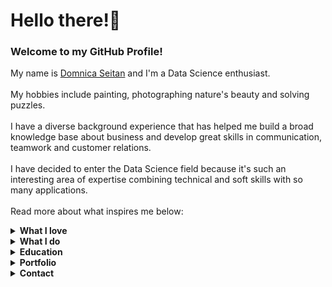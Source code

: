 <!DOCTYPE html>
<html>
<body>
<h1>Hello there!👋</h1>
<h3>Welcome to my GitHub Profile!</h3>
<p>My name is <a href="https://www.linkedin.com/in/domnica-seitan/">Domnica Seitan</a> and I'm a Data Science enthusiast. <br><br>
My hobbies include painting, photographing nature's beauty and solving puzzles.<br><br>
I have a diverse background experience that has helped me build a broad knowledge base about business and develop great skills in communication, teamwork and customer relations.<br><br>
I have decided to enter the Data Science field because it's such an interesting area of expertise combining technical and soft skills with so many applications. 
<br><br>
Read more about what inspires me below:
</p>
<details>
<summary><strong>What I love</strong></summary>
<p>
  <ul>
  <li>I love understanding the methodology behind the so-called spam emails that target customers based on their search history, past purchases and what the recommendation system suggests based on your "neighbors". I found it really interesting while I was learning about this to see the real-life applications in my personal inbox from Amazon. </li> 
  <li>I love analyzing everything around me and with the right tools I can now dive deeper into this curiosity of mine and find helpful insights that can help others.</li>
  <li>I love to create and the data visualizations are great, because I get to combine them with narrative to inspire and drive positive change.</li>
  <li>I love sharing and talking with others and from years of experience with customers I've developed great communication skills that I apply now into data storytelling.</li>
  </ul>
  I could tell you all day more about what drives me and what I love, but for a bit of context, I'll share with you what I don't love in next section.
  </p>
</details>

<details>
<summary><strong>What I do</strong></summary>
  <p><ul><li>Following the above section where I detail a few things that I love, let me tell you about what I don't love. My biggest pet peeve is when people throw their rubbish on the street, in the park, from their car on the side of the road or even on the highway. I chose to do something about it and started volunteering with <a href="https://www.facebook.com/groups/1773154196056159">Keep Hart Clean</a> and the community work is such a wonderful solution for helping our environment.</li>
  <br>
  <li>Another passion of mine is to connect with people and for this reason I joined the <a href="https://www.womenindata.org/">Women in Data</a> community to meet other females in STEM. I'm actively supporting the London Chapter to build the community further, networking and supporting women in the tech industry to increase diversity in data careers.</li>
  </ul></p>
</details>

<details>
<summary><strong>Education</strong></summary>
  <p>I'm currently on a self-taught journey for Data Science and Analytics. While I am committted to a life of learning, we could say this is one chapter of the book and I'd like to share with you my achievements and tell you about I have done so far.<br>
  <ul>
  <li>Fundamentals of Visualization with Tableau - University of California, Davis, USA (Mar 2021)</li>
  <li>IBM Data Science Professional Certificate – IBM (Mar 2021) Part of this specialization I have completed the following courses:</li>
  <ul><li>What is Data Science</li>
  <li>Tools for Data Science</li>
  <li>Data Science Methodology</li>
  <li>Databases and SQL for Data Science with Python</li>
  <li>Python for Data Science, AI and Development</li>
  <li>Python project for Data Science</li>
  <li>Data Analysis with Python</li>
  <li>Machine Learning with Python</li>
  <li>Applied Data Science Capstone Project</li></ul>
  <li>Distributed Computing with Spark SQL - University of California, Davis, USA (Feb 2021)</li>
  <li>Data Wrangling, Analysis and A/B Testing with SQL - University of California, Davis, USA (Jan 2021)</li>
  <li>SQL for Data Science - University of California, Davis, USA (Jan 2021) </li>
  </ul>
  <br>
  Besides online learning, my education background is in Business Administration, I have a bachelor degreee from the Academy of Economic Studies, University of Business Administration in Bucharest, Romania where I have pursuid in addition a Teaching and Tutoring Specialization with the Teaching Personnel Developing Department.
  <br>
  <br>
  Another great method of learning that I constantly pursue is reading. Inspired by <a href="https://www.linkedin.com/pulse/year-i-read-over-17000-pages-what-learned-how-you-too-christina/">Christina Stathopoulos</a> I'm reading at least a book per week about data science, business, economics or personal development.<br>
  In addition, I'm part of the Data Haus Book Club hosted by Women in Data.
  </p>
</details>

<details>
<summary><strong>Portfolio</summary></strong>
<p><i>Under construction</i>
<br><ul>
  <li>Check out my <a href="https://public.tableau.com/profile/domnica.seitan#!/?activeTab=0">Tableau Public Profile</a></li>
      <ul><li>I recently discovered the <a href="https://www.makeovermonday.co.uk/">#MakeoverMonday</a> challenge and I'm planning to explore previously posted datasets and create visualizations.</li>
      <li>In addition, I publish the assignments from the Data Visualization with Tableau Specialization</li>
      </ul>
  <li>Check out my projects</li>
  <ul>
    <li> Part of the IBM Data Science Specialization: 
      <ul> <li> <a href="https://github.com/DomnicaDS/Stock-analysis-assignment">Historical analysis of stock and revenue data</a></li>
        <li><a href="https://github.com/DomnicaDS/House-sale-price-assignment">House sale price prediction</a></li>
        <li><a href="https://github.com/DomnicaDS/Loans-prediction-assignment">Loan status prediction<a></li>
        <li><a href="https://github.com/DomnicaDS/IBM-Capstone-Project">Applied Data Science Capstone Project </a></li>
      </ul>
     <li><a href="https://github.com/DomnicaDS/SQL-assignment">Distributed Computing with Spark SQL</a></li>
      </ul>
  </ul>
</p>
</details>

<details>
<summary><strong>Contact</strong></summary>
<p>You can reach me on <a href="https://www.linkedin.com/in/domnica-seitan/">LinkedIn</a>, <a href="https://twitter.com/dmgseitan">Twitter</a> or send me an email at domnica.grigoriu@icloud.com
</p>
</details>
</body>
</html>
